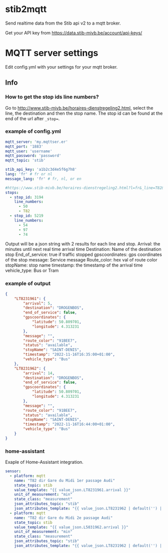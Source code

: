 # stib2mqtt
Send realtime data from the Stib api v2 to a mqtt broker.


Get your API key from https://data.stib-mivb.be/account/api-keys/

# MQTT server settings
Edit config.yml with your settings for your mqtt broker.

## Info
### How to get the stop ids line numbers?

Go to http://www.stib-mivb.be/horaires-dienstregeling2.html, select the line, the destination and then the stop name.
The stop id can be found at the end of the url after `_stop=`.

### example of config.yml
```yaml
mqtt_server: 'my.mqttser.er'
mqtt_port: '1883'
mqtt_user: 'username'
mqtt_password: 'password'
mqtt_topic: 'stib'

stib_api_key: 'a1b2c3d4e5f6g7h8'
lang: 'fr' # fr or nl
message_lang: 'fr' # fr, nl, or en

#https://www.stib-mivb.be/horaires-dienstregeling2.html?l=fr&_line=T82&_directioncode=V&_stop=3194
stops:
  - stop_id: 3194
    line_numbers:
      - 50
      - T82
  - stop_id: 5219
    line_numbers:
      - 54
      - 97
      - 74
```
Output will be a json string with 2 results for each line and stop.
Arrival: the minutes until next real time arrival time
Destination: Name of the destination stop
End_of_service: true if traffic stopped
gpscoordinates: gps coordinates of the stop
message: Service message
Route_color: hex val of route color
stopName: stop name
timestamp: the timestamp of the arrival time
vehicle_type: Bus or Tram

### example of output
```json
{
    "LT8231961": {
        "arrival": 5,
        "destination": "DROGENBOS",
        "end_of_service": false,
        "gpscoordinates": {
            "latitude": 50.809701,
            "longitude": 4.313231
        },
        "message": "",
        "route_color": "91BEE7",
        "status": "available",
        "stopName": "SAINT-DENIS",
        "timestamp": "2022-11-16T16:35:00+01:00",
        "vehicle_type": "Bus"
    },
    "LT8231962": {
        "arrival": 14,
        "destination": "DROGENBOS",
        "end_of_service": false,
        "gpscoordinates": {
            "latitude": 50.809701,
            "longitude": 4.313231
        },
        "message": "",
        "route_color": "91BEE7",
        "status": "available",
        "stopName": "SAINT-DENIS",
        "timestamp": "2022-11-16T16:44:00+01:00",
        "vehicle_type": "Bus"
    }
}
```
### home-assistant
Exaple of Home-Assistant integration.


```yaml
sensor:
  - platform: mqtt
    name: "T82 dir Gare du Midi 1er passage Audi"
    state_topic: stib
    value_template: "{{ value_json.LT8231961.arrival }}"
    unit_of_measurement: "min"
    state_class: "measurement"
    json_attributes_topic: "stib"
    json_attributes_template: "{{ value_json.LT8231962 | default('') | tojson}}"    
  - platform: mqtt
    name: "T82 dir Gare du Midi 2e passage Audi"
    state_topic: stib
    value_template: "{{ value_json.L5031962.arrival }}"
    unit_of_measurement: "min"
    state_class: "measurement"
    json_attributes_topic: "stib"
    json_attributes_template: "{{ value_json.LT8231962 | default('') | tojson}}"
```
